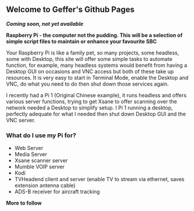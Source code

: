 ## Welcome to Geffer's Github Pages

**_Coming soon, not yet available_**

**Raspberry Pi - the computer not the pudding.  This will be a selection of simple script files to maintain or enhance
your favourite SBC**

Your Raspberry Pi is like a family pet, so many projects, some headless, some with Desktop, this site will offer some simple
tasks to automate function, for example,  many headless systems would benefit from having a Desktop GUI on occasions and VNC access
but both of these take up resources.  It is very easy to start in Terminal Mode, enable the Desktop and VNC, do what you need to do then
shut down those services again.

I recently had a Pi 1 (Original Chinese example), it runs headless and offers various server functions, trying to get Xsane to offer scanning
over the network needed a Desktop to simplify setup.  I Pi 1 running a desktop, perfectly adequate for what I needed then shut down Desktop GUI and
the VNC server.

### What do I use my Pi for?

- Web Server
- Media Server
- Xsane scanner server
- Mumble VOIP server
- Kodi
- TVHeadend client and server (enable TV to stream via ethernet, saves extension antenna cable)
- ADS-B receiver for aircraft tracking

**More to follow**


